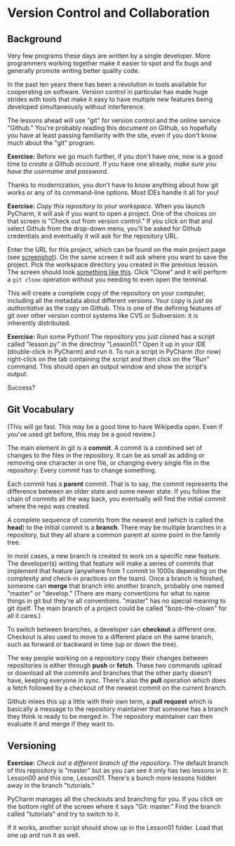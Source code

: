 # Version Control and Collaboration

## Background

Very few programs these days are written by a single developer. More programmers working together
make it easier to spot and fix bugs and generally promote writing better quality code.

In the past ten years there has been a revolution in tools available for cooperating on software.
Version control in particular has made huge strides with tools that make it easy to have
multiple new features being developed simultaneously without interference.

The lessons ahead will use "git" for version control and the online service "Github." You're
probably reading this document on Github, so hopefully you have at least passing familiarity with
the site, even if you don't know much about the "git" program.

**Exercise:** Before we go much further, if you don't have one, now is a good time to
_create a Github account_. If you have one already, _make sure you have the username and password_.

Thanks to modernization, you don't have to know anything about how git works or any of its
command-line options. Most IDEs handle it all for you!

**Exercise:** _Copy this repository to your workspace._ When you launch PyCharm, it will ask if
you want to open a project. One of the choices on that screen is "Check out from version control."
If you click on that and select Github from the drop-down menu, you'll be asked for Github
credentials and eventually it will ask for the repository URL.

Enter the URL for this project, which can be found on the main project page (see
[screenshot](project-page.png)). On the same screen it will ask where you want to save the project.
Pick the workspace directory you created in the previous lesson. The screen should look [something
like this](clone-repository.png).  Click "Clone" and it will perform a `git clone` operation without
you needing to even open the terminal.

This will create a complete copy of the repository on your computer, including all the metadata
about different versions. Your copy is _just as authoritative_ as the copy on Github. This is one
of the defining features of git over other version control systems like CVS or Subversion: it is
inherently distributed.

**Exercise:** Run some Python! The repository you just cloned has a script called "lesson.py" in
the directroy "Lesson01." Open it up in your IDE (double-click in PyCharm) and run it. To run a
script in PyCharm (for now) right-click on the tab containing the script and then click on the
"Run" command. This should open an output window and show the script's output.

Success?

## Git Vocabulary

(This will go fast. This may be a good time to have Wikipedia open. Even if you've used git before,
this may be a good review.)

The main element in git is a **commit**. A commit is a combined set of changes to the files in the
repository. It can be as small as adding or removing one character in one file, or changing every
single file in the repository: Every commit has to change something.

Each commit has a **parent** commit. That is to say, the commit represents the difference between
an older state and some newer state. If you follow the chain of commits all the way back, you
eventually will find the initial commit where the repo was created.

A complete sequence of commits from the newest end (which is called the **head**) to the initial
commit is a **branch**. There may be multiple branches in a repository, but they all share a common
parent at *some* point in the family tree.

In most cases, a new branch is created to work on a specific new feature. The developer(s) writing
that feature will make a series of commits that implement that feature (anywhere from 1 commit to
1000s depending on the complexity and check-in practices on the team). Once a branch is finished,
someone can **merge** that branch into another branch, probably one named "master" or "develop."
(There are many conventions for what to name things in git but they're all conventions. "master" has
no special meaning to git itself. The main branch of a project could be called "bozo-the-clown" for
all it cares.)

To switch between branches, a developer can **checkout** a different one. Checkout is also used to
move to a different place on the same branch, such as forward or backward in time (up or down the
tree).

The way people working on a repository copy their changes between repositories is either through
**push** or **fetch**. These two commands upload or download all the commits and branches that the
other party doesn't have, keeping everyone in sync. There's also the **pull** operation which does
a fetch followed by a checkout of the newest commit on the current branch.

Github mixes this up a little with their own term, a **pull request** which is basically a message
to the repository maintainer that someone has a branch they think is ready to be merged in. The
repository maintainer can then evaluate it and merge if they want to.

## Versioning

**Exercise:** _Check out a different branch of the repository._ The default branch of this
repository is "master" but as you can see it only has two lessons in it: Lesson00 and this one,
Lesson01. There's a bunch more lessons hidden away in the branch "tutorials."

PyCharm manages all the checkouts and branching for you. If you click on the bottom right of the
screen where it says "Git: master."  Find the branch called "tutorials" and try to switch to it.

If it works, another script should show up in the Lesson01 folder. Load that one up and run it as
well.